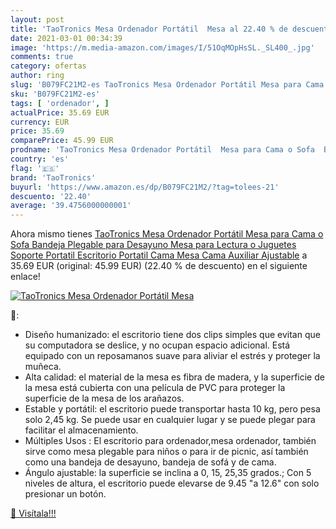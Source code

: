 ```yaml
---
layout: post
title: 'TaoTronics Mesa Ordenador Portátil  Mesa al 22.40 % de descuento'
date: 2021-03-01 00:34:39
image: 'https://m.media-amazon.com/images/I/51OqMOpHsSL._SL400_.jpg'
comments: true
category: ofertas
author: ring
slug: 'B079FC21M2-es TaoTronics Mesa Ordenador Portátil Mesa para Cama o Sofa...'
sku: 'B079FC21M2-es'
tags: [ 'ordenador', ]
actualPrice: 35.69 EUR
currency: EUR
price: 35.69
comparePrice: 45.99 EUR
prodname: 'TaoTronics Mesa Ordenador Portátil  Mesa para Cama o Sofa  Bandeja Plegable para Desayuno  Mesa para Lectura o Juguetes  Soporte Portatil  Escritorio Portatil Cama  Mesa Cama Auxiliar Ajustable'
country: 'es'
flag: '🇪🇸'
brand: 'TaoTronics'
buyurl: 'https://www.amazon.es/dp/B079FC21M2/?tag=tolees-21'
descuento: '22.40'
average: '39.4756000000001'
---
```


Ahora mismo tienes [TaoTronics Mesa Ordenador Portátil  Mesa para Cama o Sofa  Bandeja Plegable para Desayuno  Mesa para Lectura o Juguetes  Soporte Portatil  Escritorio Portatil Cama  Mesa Cama Auxiliar Ajustable](https://www.amazon.es/dp/B079FC21M2/?tag=tolees-21) a 35.69 EUR (original: 45.99 EUR) (22.40 %  de descuento) en el siguiente enlace!

[![TaoTronics Mesa Ordenador Portátil  Mesa](https://m.media-amazon.com/images/I/51OqMOpHsSL._SL400_.jpg)](https://www.amazon.es/dp/B079FC21M2/?tag=tolees-21)

🔎:

- Diseño humanizado: el escritorio tiene dos clips simples que evitan que su computadora se deslice, y no ocupan espacio adicional. Está equipado con un reposamanos suave para aliviar el estrés y proteger la muñeca.
- Alta calidad: el material de la mesa es fibra de madera, y la superficie de la mesa está cubierta con una película de PVC para proteger la superficie de la mesa de los arañazos.
- Estable y portátil: el escritorio puede transportar hasta 10 kg, pero pesa solo 2,45 kg. Se puede usar en cualquier lugar y se puede plegar para facilitar el almacenamiento.
- Múltiples Usos : El escritorio para ordenador,mesa ordenador, también sirve como mesa plegable para niños o para ir de picnic, así también como una bandeja de desayuno, bandeja de sofá y de cama.
- Ángulo ajustable: la superficie se inclina a 0, 15, 25,35 grados.; Con 5 niveles de altura, el escritorio puede elevarse de 9.45 "a 12.6" con solo presionar un botón.

[🛒 Visítala!!!](https://www.amazon.es/dp/B079FC21M2/?tag=tolees-21)
